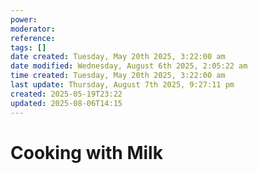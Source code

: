 ```yaml
---
power: 
moderator: 
reference: 
tags: []
date created: Tuesday, May 20th 2025, 3:22:00 am
date modified: Wednesday, August 6th 2025, 2:05:22 am
time created: Tuesday, May 20th 2025, 3:22:00 am
last update: Thursday, August 7th 2025, 9:27:11 pm
created: 2025-05-19T23:22
updated: 2025-08-06T14:15
---
```

# Cooking with Milk